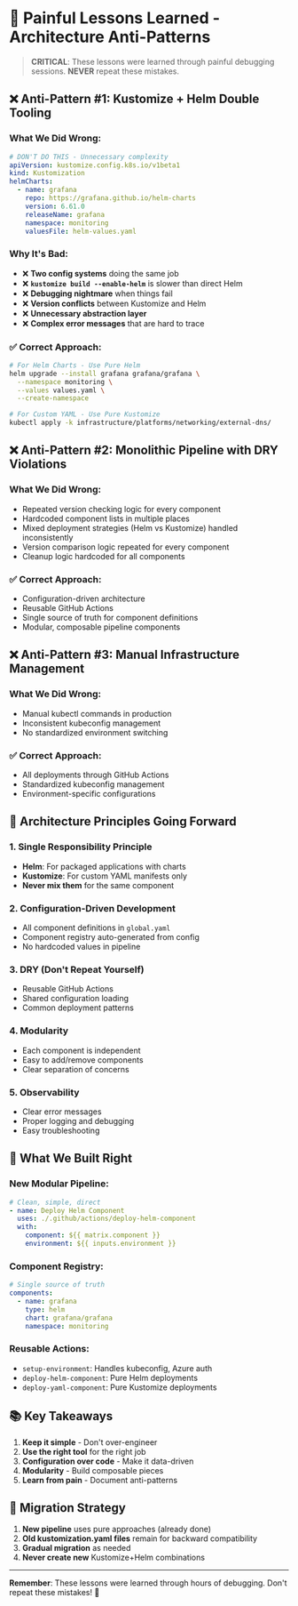 # 🚨 Painful Lessons Learned - Architecture Anti-Patterns

> **CRITICAL**: These lessons were learned through painful debugging sessions. **NEVER** repeat these mistakes.

## ❌ **Anti-Pattern #1: Kustomize + Helm Double Tooling**

### **What We Did Wrong:**
```yaml
# DON'T DO THIS - Unnecessary complexity
apiVersion: kustomize.config.k8s.io/v1beta1
kind: Kustomization
helmCharts:
  - name: grafana
    repo: https://grafana.github.io/helm-charts
    version: 6.61.0
    releaseName: grafana
    namespace: monitoring
    valuesFile: helm-values.yaml
```

### **Why It's Bad:**
- ❌ **Two config systems** doing the same job
- ❌ **`kustomize build --enable-helm`** is slower than direct Helm
- ❌ **Debugging nightmare** when things fail
- ❌ **Version conflicts** between Kustomize and Helm
- ❌ **Unnecessary abstraction layer**
- ❌ **Complex error messages** that are hard to trace

### **✅ Correct Approach:**
```bash
# For Helm Charts - Use Pure Helm
helm upgrade --install grafana grafana/grafana \
  --namespace monitoring \
  --values values.yaml \
  --create-namespace

# For Custom YAML - Use Pure Kustomize
kubectl apply -k infrastructure/platforms/networking/external-dns/
```

## ❌ **Anti-Pattern #2: Monolithic Pipeline with DRY Violations**

### **What We Did Wrong:**
- Repeated version checking logic for every component
- Hardcoded component lists in multiple places
- Mixed deployment strategies (Helm vs Kustomize) handled inconsistently
- Version comparison logic repeated for every component
- Cleanup logic hardcoded for all components

### **✅ Correct Approach:**
- Configuration-driven architecture
- Reusable GitHub Actions
- Single source of truth for component definitions
- Modular, composable pipeline components

## ❌ **Anti-Pattern #3: Manual Infrastructure Management**

### **What We Did Wrong:**
- Manual kubectl commands in production
- Inconsistent kubeconfig management
- No standardized environment switching

### **✅ Correct Approach:**
- All deployments through GitHub Actions
- Standardized kubeconfig management
- Environment-specific configurations

## 🎯 **Architecture Principles Going Forward**

### **1. Single Responsibility Principle**
- **Helm**: For packaged applications with charts
- **Kustomize**: For custom YAML manifests only
- **Never mix them** for the same component

### **2. Configuration-Driven Development**
- All component definitions in `global.yaml`
- Component registry auto-generated from config
- No hardcoded values in pipeline

### **3. DRY (Don't Repeat Yourself)**
- Reusable GitHub Actions
- Shared configuration loading
- Common deployment patterns

### **4. Modularity**
- Each component is independent
- Easy to add/remove components
- Clear separation of concerns

### **5. Observability**
- Clear error messages
- Proper logging and debugging
- Easy troubleshooting

## 🚀 **What We Built Right**

### **New Modular Pipeline:**
```yaml
# Clean, simple, direct
- name: Deploy Helm Component
  uses: ./.github/actions/deploy-helm-component
  with:
    component: ${{ matrix.component }}
    environment: ${{ inputs.environment }}
```

### **Component Registry:**
```yaml
# Single source of truth
components:
  - name: grafana
    type: helm
    chart: grafana/grafana
    namespace: monitoring
```

### **Reusable Actions:**
- `setup-environment`: Handles kubeconfig, Azure auth
- `deploy-helm-component`: Pure Helm deployments
- `deploy-yaml-component`: Pure Kustomize deployments

## 📚 **Key Takeaways**

1. **Keep it simple** - Don't over-engineer
2. **Use the right tool** for the right job
3. **Configuration over code** - Make it data-driven
4. **Modularity** - Build composable pieces
5. **Learn from pain** - Document anti-patterns

## 🔄 **Migration Strategy**

1. **New pipeline** uses pure approaches (already done)
2. **Old kustomization.yaml files** remain for backward compatibility
3. **Gradual migration** as needed
4. **Never create new** Kustomize+Helm combinations

---

**Remember**: These lessons were learned through hours of debugging. Don't repeat these mistakes! 🎯
